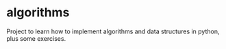 # algorithms
Project to learn how to implement algorithms and data structures in python, plus some exercises.
